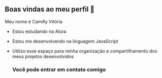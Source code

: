 ## Boas vindas ao meu perfil 💙

Meu nome é Camilly Vitória

- Estou estudando na Alura
- Estou me desenvolvendo na linguagem JavaScript
- Utilizo esse espaço para minha organizaçâo e compartilhamento dos meus projetos desenvolvidos

  ### Você pode entrar em contato comigo
